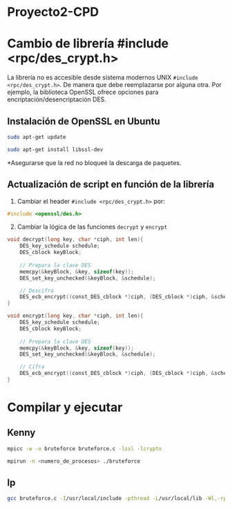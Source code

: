 # Proyecto2-CPD


# Cambio de librería #include <rpc/des_crypt.h>
La librería no es accesible desde sistema modernos UNIX `#include <rpc/des_crypt.h>`. De manera que debe reemplazarse por alguna otra. Por ejemplo, la biblioteca OpenSSL ofrece opciones para encriptación/desencriptación DES. 


## Instalación de OpenSSL en Ubuntu

```bash
sudo apt-get update
```

```bash
sudo apt-get install libssl-dev
```

\*Asegurarse que la red no bloqueé la descarga de paquetes. 

## Actualización de script en función de la librería

1. Cambiar el header `#include <rpc/des_crypt.h>` por: 
```C
#include <openssl/des.h>
```
2. Cambiar la lógica de las funciones `decrypt` y `encrypt`
```C
void decrypt(long key, char *ciph, int len){
    DES_key_schedule schedule;
    DES_cblock keyBlock;
    
    // Prepara la clave DES
    memcpy(&keyBlock, &key, sizeof(key));
    DES_set_key_unchecked(&keyBlock, &schedule);

    // Descifra
    DES_ecb_encrypt((const_DES_cblock *)ciph, (DES_cblock *)ciph, &schedule, DES_DECRYPT);
}

void encrypt(long key, char *ciph, int len){
    DES_key_schedule schedule;
    DES_cblock keyBlock;
    
    // Prepara la clave DES
    memcpy(&keyBlock, &key, sizeof(key));
    DES_set_key_unchecked(&keyBlock, &schedule);

    // Cifra
    DES_ecb_encrypt((const_DES_cblock *)ciph, (DES_cblock *)ciph, &schedule, DES_ENCRYPT);
}
``` 

# Compilar y ejecutar

## Kenny

```bash
mpicc -w -o bruteforce bruteforce.c -lssl -lcrypto
```

```bash
mpirun -n <numero_de_procesos> ./bruteforce
```


## lp

```bash
gcc bruteforce.c -I/usr/local/include -pthread -L/usr/local/lib -Wl,-rpath -Wl,/usr/local/lib -Wl,--enable-new-dtags -lmpi -lssl -lcrypto -o bruteforce
```